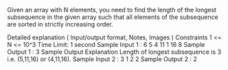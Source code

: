 Given an array with N elements, you need to find the length of the longest subsequence in the given array such that all elements of the subsequence are sorted in strictly increasing order.

Detailed explanation ( Input/output format, Notes, Images )
Constraints
1 <= N <= 10^3
Time Limit: 1 second
Sample Input 1 :
6
5 4 11 1 16 8
Sample Output 1 :
3
Sample Output Explanation
Length of longest subsequence is 3 i.e. (5,11,16) or (4,11,16).
Sample Input 2 :
3
1 2 2
Sample Output 2 :
2


